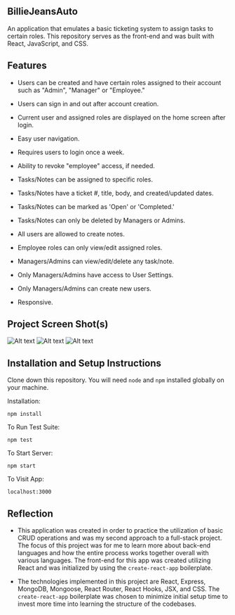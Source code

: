 ## BillieJeansAuto

An application that emulates a basic ticketing system to assign tasks to certain roles. This repository serves as the front-end and was built with React, JavaScript, and CSS.

## Features

  - Users can be created and have certain roles assigned to their account such as "Admin", "Manager" or "Employee."

  - Users can sign in and out after account creation.

  - Current user and assigned roles are displayed on the home screen after login.

  - Easy user navigation.

  - Requires users to login once a week.

  - Ability to revoke "employee" access, if needed.

  - Tasks/Notes can be assigned to specific roles.

  - Tasks/Notes have a ticket #, title, body, and created/updated dates.

  - Tasks/Notes can be marked as 'Open' or 'Completed.'

  - Tasks/Notes can only be deleted by Managers or Admins.

  - All users are allowed to create notes.

  - Employee roles can only view/edit assigned roles.

  - Managers/Admins can view/edit/delete any task/note.

  - Only Managers/Admins have access to User Settings.

  - Only Managers/Admins can create new users.

  - Responsive.

## Project Screen Shot(s) 

![Alt text](https://i.ibb.co/sWyjKj2/Billie-Jeans-Auto-Edit-Note.png)
![Alt text](https://i.ibb.co/7y19C32/Billie-Jeans-Auto-Notes.png)
![Alt text](https://i.ibb.co/Zm2HLm0/Billie-Jeans-Auto-Users.png)

## Installation and Setup Instructions 

Clone down this repository. You will need `node` and `npm` installed globally on your machine.  

Installation:

`npm install`  

To Run Test Suite:  

`npm test`  

To Start Server:

`npm start`  

To Visit App:

`localhost:3000`  

## Reflection

  - This application was created in order to practice the utilization of basic CRUD operations and was my second approach to a full-stack project. The focus of this project was for me to learn more about back-end languages and how the entire process works together overall with various languages. The front-end for this app was created utilizing React and was initialized by using the `create-react-app` boilerplate.

  - The technologies implemented in this project are React, Express, MongoDB, Mongoose, React Router, React Hooks, JSX, and CSS. The `create-react-app` boilerplate was chosen to minimize initial setup time to invest more time into learning the structure of the codebases.